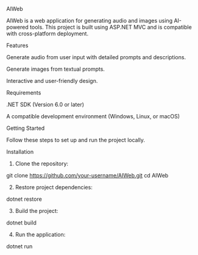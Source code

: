 AIWeb

AIWeb is a web application for generating audio and images using AI-powered tools. This project is built using ASP.NET MVC and is compatible with cross-platform deployment.

Features

Generate audio from user input with detailed prompts and descriptions.

Generate images from textual prompts.

Interactive and user-friendly design.

Requirements

.NET SDK (Version 6.0 or later)

A compatible development environment (Windows, Linux, or macOS)

Getting Started

Follow these steps to set up and run the project locally.

Installation

1. Clone the repository:

git clone https://github.com/your-username/AIWeb.git
cd AIWeb

2. Restore project dependencies:

dotnet restore

3. Build the project:

dotnet build

4. Run the application:

dotnet run

